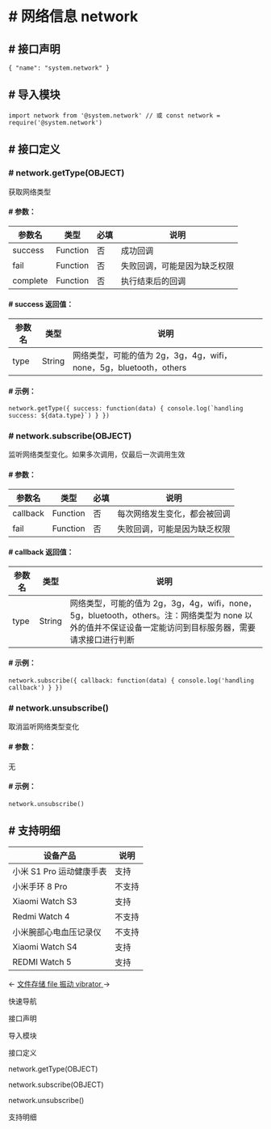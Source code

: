 <!-- 源地址: https://iot.mi.com/vela/quickapp/zh/features/system/network.html -->

# # 网络信息 network

## # 接口声明

``` { "name": "system.network" } ```

## # 导入模块

``` import network from '@system.network' // 或 const network = require('@system.network') ```

## # 接口定义

### # network.getType(OBJECT)

获取网络类型

#### # 参数：

参数名 | 类型 | 必填 | 说明  
---|---|---|---  
success | Function | 否 | 成功回调  
fail | Function | 否 | 失败回调，可能是因为缺乏权限  
complete | Function | 否 | 执行结束后的回调  
  
#### # success 返回值：

参数名 | 类型 | 说明  
---|---|---  
type | String | 网络类型，可能的值为 2g，3g，4g，wifi，none，5g，bluetooth，others  
  
#### # 示例：

``` network.getType({ success: function(data) { console.log(`handling success: ${data.type}`) } }) ```

### # network.subscribe(OBJECT)

监听网络类型变化。如果多次调用，仅最后一次调用生效

#### # 参数：

参数名 | 类型 | 必填 | 说明  
---|---|---|---  
callback | Function | 否 | 每次网络发生变化，都会被回调  
fail | Function | 否 | 失败回调，可能是因为缺乏权限  
  
#### # callback 返回值：

参数名 | 类型 | 说明  
---|---|---  
type | String | 网络类型，可能的值为 2g，3g，4g，wifi，none，5g，bluetooth，others。注：网络类型为 none 以外的值并不保证设备一定能访问到目标服务器，需要请求接口进行判断  
  
#### # 示例：

``` network.subscribe({ callback: function(data) { console.log('handling callback') } }) ```

### # network.unsubscribe()

取消监听网络类型变化

#### # 参数：

无

#### # 示例：

``` network.unsubscribe() ```

## # 支持明细

设备产品 | 说明  
---|---  
小米 S1 Pro 运动健康手表 | 支持  
小米手环 8 Pro | 不支持  
Xiaomi Watch S3 | 支持  
Redmi Watch 4 | 不支持  
小米腕部心电血压记录仪 | 不支持  
Xiaomi Watch S4 | 支持  
REDMI Watch 5 | 支持  
  
← [ 文件存储 file ](</vela/quickapp/zh/features/data/file.html>) [ 振动 vibrator ](</vela/quickapp/zh/features/system/vibrator.html>) → 

快速导航

接口声明

导入模块

接口定义

network.getType(OBJECT)

network.subscribe(OBJECT)

network.unsubscribe()

支持明细
